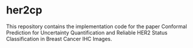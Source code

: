 # her2cp
This repository contains the implementation code for the paper Conformal Prediction for Uncertainty Quantification and Reliable HER2 Status Classification in Breast Cancer IHC Images.
